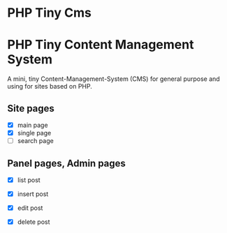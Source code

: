 # PHP Tiny Cms

# PHP Tiny Content Management System

A mini, tiny Content-Management-System (CMS) for general purpose and using for sites based on PHP.

## Site pages

- [x] main page
- [x] single page
- [ ] search page

## Panel pages, Admin pages

- [x] list post
- [x] insert post
- [x] edit post
- [x] delete post


